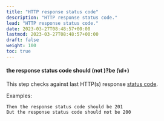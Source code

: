 ```yaml
---
title: "HTTP response status code"
description: "HTTP response status code."
lead: "HTTP response status code."
date: 2023-03-27T08:48:57+00:00
lastmod: 2023-03-27T08:48:57+00:00
draft: false
weight: 100
toc: true
---
```


#### the response status code should (not )?be (\d+)
This step checks against last HTTP(s) response [status code](https://developer.mozilla.org/en-US/docs/Web/HTTP/Status).

Examples:
```gherkin
Then the response status code should be 201
But the response status code should not be 200
```
